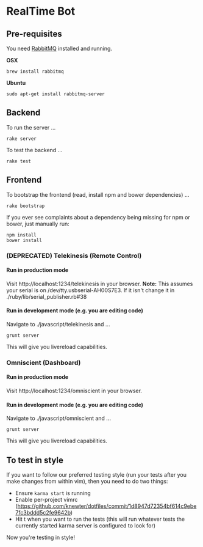 # RealTime Bot

## Pre-requisites
You need [RabbitMQ](http://www.rabbitmq.com/download.html) installed and
running.

**OSX**
```
brew install rabbitmq
```

**Ubuntu**
```
sudo apt-get install rabbitmq-server
```


## Backend
To run the server ...
```
rake server
```

To test the backend ...
```
rake test
```


## Frontend
To bootstrap the frontend (read, install npm and bower dependencies) ...
```
rake bootstrap
```

If you ever see complaints about a dependency being missing for npm or bower,
just manually run:
```
npm install
bower install
```

### (DEPRECATED) Telekinesis (Remote Control)

#### Run in production mode
Visit http://localhost:1234/telekinesis in your browser.
**Note:** This assumes your serial is on /dev/tty.usbserial-AH00S7E3. If it isn't change it in ./ruby/lib/serial_publisher.rb#38

#### Run in development mode (e.g. you are editing code)
Navigate to ./javascript/telekinesis and ...
```
grunt server
```

This will give you livereload capabilities.


### Omniscient (Dashboard)
#### Run in production mode
Visit http://localhost:1234/omniscient in your browser.

#### Run in development mode (e.g. you are editing code)
Navigate to ./javascript/omniscient and ...
```
grunt server
```

This will give you livereload capabilities.

## To test in style

If you want to follow our preferred testing style (run your tests after you make changes from within vim), then you need to do two things:

- Ensure `karma start` is running
- Enable per-project vimrc (https://github.com/knewter/dotfiles/commit/1d8947d72354bf614c9ebe7fc3bddd5c2fe9642b)
- Hit <leader>t when you want to run the tests (this will run whatever tests the currently started karma server is configured to look for)

Now you're testing in style!
